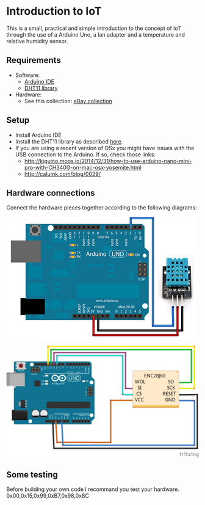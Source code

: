 # Introduction to IoT

This is a small, practical and simple introduction to the concept of IoT through the use of a Arduino Uno, a lan adapter and a temperature and relative humidity sensor.

## Requirements

* Software:
  - [Arduino IDE](https://www.arduino.cc/en/Main/Software "Arduino IDE")
  - [DHT11 library](http://playground.arduino.cc/Main/DHT11Lib "DHT11 Library")
* Hardware:
  - See this collection: [eBay collection](http://www.ebay.com/cln/babysclem/arduino-iot/227391728016 "http://www.ebay.com/cln/babysclem/arduino-iot/227391728016")

## Setup

* Install Arduino IDE
* Install the DHT11 library as described [here](https://www.arduino.cc/en/Guide/Libraries "here").
* If you are using a recent version of OSx you might have issues with the USB connection to the Arduino. If so, check those links:
  - http://kiguino.moos.io/2014/12/31/how-to-use-arduino-nano-mini-pro-with-CH340G-on-mac-osx-yosemite.html
  - http://calumk.com/blog/0029/

## Hardware connections

Connect the hardware pieces together according to the following diagrams:

![DHT11](img/dht11_arduino.jpg)

![LAN](img/lan_arduino.jpg)

## Some testing

Before building your own code I recommand you test your hardware.
0x00,0x15,0x99,0xB7,0x98,0x8C